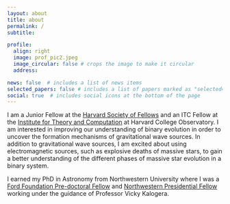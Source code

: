 ```yaml
---
layout: about
title: about
permalink: /
subtitle: 

profile:
  align: right
  image: prof_pic2.jpeg
  image_circular: false # crops the image to make it circular
  address:    

news: false  # includes a list of news items
selected_papers: false # includes a list of papers marked as "selected={true}"
social: true  # includes social icons at the bottom of the page
---
```


I am a Junior Fellow at the [Harvard Society of Fellows](https://socfell.fas.harvard.edu/about) and an ITC Fellow at the [Institute for Theory and Computation](https://itc.cfa.harvard.edu/) at Harvard College Observatory. I am interested in improving our understanding of binary evolution in order to uncover the formation mechanisms of gravitational wave sources. In addition to gravitational wave sources, I am excited about using electromagnetic sources, such as explosive deaths of massive stars, to gain a better understanding of the different phases of massive star evolution in a binary system.  

I earned my PhD in Astronomy from Northwestern University where I was a [Ford Foundation Pre-doctoral Fellow](https://ciera.northwestern.edu/2019/06/21/monica-gallegos-garcia-wins-ford-foundation-fellowship/) and [Northwestern Presidential Fellow](https://www.tgs.northwestern.edu/funding/fellowships-and-grants/internal-fellowships-grants/presidential-fellowship-winners/) working under the guidance of Professor Vicky Kalogera.

